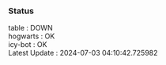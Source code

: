 ### Status


table : DOWN  
hogwarts : OK  
icy-bot : OK  
Latest Update : 2024-07-03 04:10:42.725982
